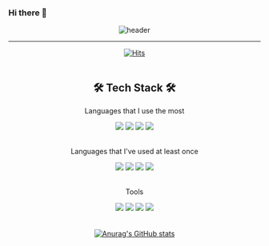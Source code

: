 ### Hi there 👋

<!--
**taipaise/taipaise** is a ✨ _special_ ✨ repository because its `README.md` (this file) appears on your GitHub profile.

Here are some ideas to get you started:

- 🔭 I’m currently working on ...
- 🌱 I’m currently learning ...
- 👯 I’m looking to collaborate on ...
- 🤔 I’m looking for help with ...
- 💬 Ask me about ...
- 📫 How to reach me: ...
- 😄 Pronouns: ...
- ⚡ Fun fact: ...
-->

<div align="center">
  <img src="https://capsule-render.vercel.app/api?type=cylinder&color=ffd966&height=150&section=header&text=Taipaise&fontColor=ffffff&fontSize=70&animation=fadeIn&fontAlignY=55&desc=%20&descAlignY=62&descAlign=62" alt="header">
</div>

---
<div align="center">
  <a href="https://hits.seeyoufarm.com/api/count/incr/badge.svg?url=https%3A%2F%2Fgithub.com%2Ftaipaise&count_bg=%23A0A0A0&title_bg=%23555555&icon=&icon_color=%238E8E8E&title=hits&edge_flat=false">
    <img src="https://hits.seeyoufarm.com/api/count/incr/badge.svg?url=https%3A%2F%2Fgithub.com%2Ftaipaise&count_bg=%23A0A0A0&title_bg=%23555555&icon=&icon_color=%238E8E8E&title=hits&edge_flat=false" alt="Hits">
  </a>
</div>

<br>

<div align="center">
  
  ## 🛠 Tech Stack 🛠
  <p>Languages that I use the most</p>
  <img src="https://img.shields.io/badge/swift-F05138?style=for-the-badge&logo=Swift&logoColor=white">
  <img src="https://img.shields.io/badge/swift-F05138?style=for-the-badge&logo=Swift&logoColor=white">
  <img src="https://img.shields.io/badge/swift-F05138?style=for-the-badge&logo=Swift&logoColor=white">
  <img src="https://img.shields.io/badge/swift-F05138?style=for-the-badge&logo=Swift&logoColor=white">
  <br>
  <br>
  <p>Languages that I've used at least once</p>
  <img src="https://img.shields.io/badge/swift-F05138?style=for-the-badge&logo=Swift&logoColor=white">
  <img src="https://img.shields.io/badge/swift-F05138?style=for-the-badge&logo=Swift&logoColor=white">
  <img src="https://img.shields.io/badge/swift-F05138?style=for-the-badge&logo=Swift&logoColor=white">
  <img src="https://img.shields.io/badge/swift-F05138?style=for-the-badge&logo=Swift&logoColor=white">
  <br>
    <br>
  <p>Tools</p>
  <img src="https://img.shields.io/badge/swift-F05138?style=for-the-badge&logo=Swift&logoColor=white">
  <img src="https://img.shields.io/badge/swift-F05138?style=for-the-badge&logo=Swift&logoColor=white">
  <img src="https://img.shields.io/badge/swift-F05138?style=for-the-badge&logo=Swift&logoColor=white">
  <img src="https://img.shields.io/badge/swift-F05138?style=for-the-badge&logo=Swift&logoColor=white">
</div>


<br>
<br>
<div align="center">
  <a href="https://github.com/anuraghazra/github-readme-stats">
    <img src="https://github-readme-stats.vercel.app/api?username=taipaise" alt="Anurag's GitHub stats">
  </a>
</div>

